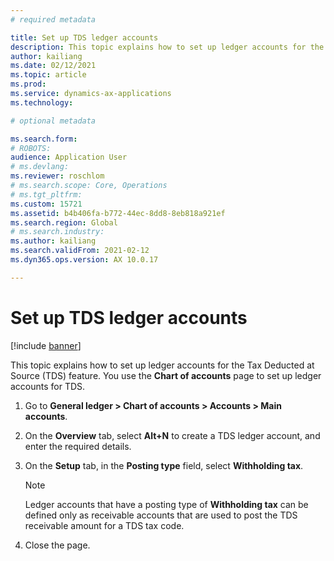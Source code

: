 ```yaml
---
# required metadata

title: Set up TDS ledger accounts
description: This topic explains how to set up ledger accounts for the Tax Deducted at Source (TDS) feature.
author: kailiang
ms.date: 02/12/2021
ms.topic: article
ms.prod: 
ms.service: dynamics-ax-applications
ms.technology: 

# optional metadata

ms.search.form: 
# ROBOTS: 
audience: Application User
# ms.devlang: 
ms.reviewer: roschlom
# ms.search.scope: Core, Operations
# ms.tgt_pltfrm: 
ms.custom: 15721
ms.assetid: b4b406fa-b772-44ec-8dd8-8eb818a921ef
ms.search.region: Global
# ms.search.industry: 
ms.author: kailiang
ms.search.validFrom: 2021-02-12
ms.dyn365.ops.version: AX 10.0.17

---
```


# Set up TDS ledger accounts

[!include [banner](../includes/banner.md)]

This topic explains how to set up ledger accounts for the Tax Deducted at Source (TDS) feature. You use the **Chart of accounts** page to set up ledger accounts for TDS.

1. Go to **General ledger \> Chart of accounts \> Accounts \> Main accounts**.
2. On the **Overview** tab, select **Alt+N** to create a TDS ledger account, and enter the required details.
3. On the **Setup** tab, in the **Posting type** field, select **Withholding tax**.		

    > [!NOTE]
    > Ledger accounts that have a posting type of **Withholding tax** can be defined only as receivable accounts that are used to post the TDS receivable amount for a TDS tax code.

4. Close the page.

